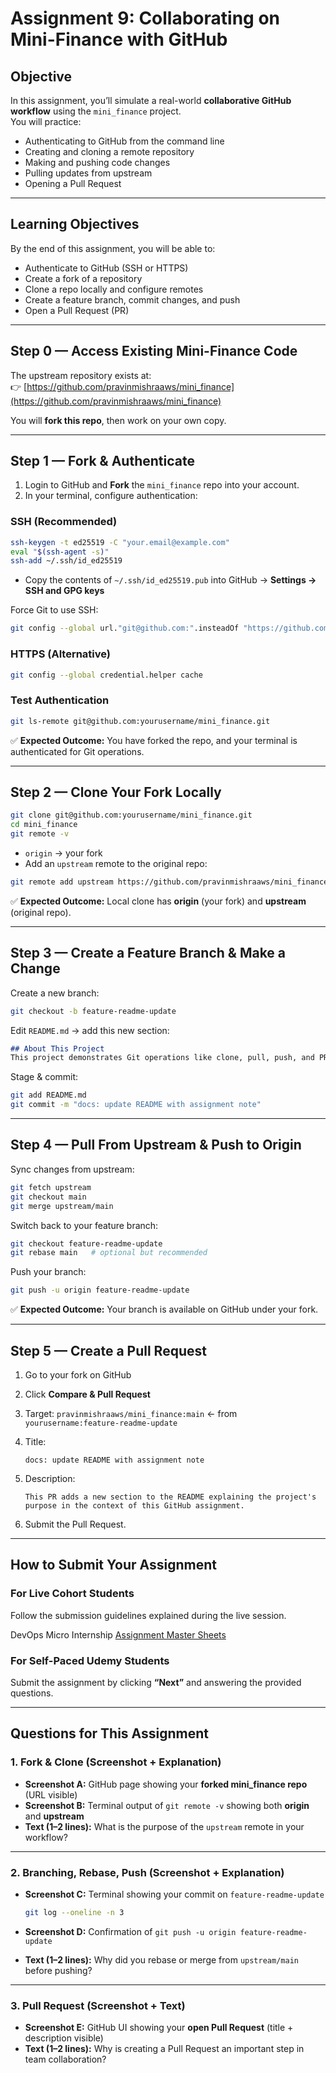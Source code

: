 # Assignment 9: Collaborating on Mini-Finance with GitHub

## Objective
In this assignment, you’ll simulate a real-world **collaborative GitHub workflow** using the `mini_finance` project.  
You will practice:  
- Authenticating to GitHub from the command line  
- Creating and cloning a remote repository  
- Making and pushing code changes  
- Pulling updates from upstream  
- Opening a Pull Request  

---

## Learning Objectives
By the end of this assignment, you will be able to:
- Authenticate to GitHub (SSH or HTTPS)  
- Create a fork of a repository  
- Clone a repo locally and configure remotes  
- Create a feature branch, commit changes, and push  
- Open a Pull Request (PR)  

---

## Step 0 — Access Existing Mini-Finance Code
The upstream repository exists at:  
👉 [https://github.com/pravinmishraaws/mini_finance](https://github.com/pravinmishraaws/mini_finance)  

You will **fork this repo**, then work on your own copy.  

---

## Step 1 — Fork & Authenticate

1. Login to GitHub and **Fork** the `mini_finance` repo into your account.  
2. In your terminal, configure authentication:  

### SSH (Recommended)
```bash
ssh-keygen -t ed25519 -C "your.email@example.com"
eval "$(ssh-agent -s)"
ssh-add ~/.ssh/id_ed25519
````

* Copy the contents of `~/.ssh/id_ed25519.pub` into GitHub → **Settings → SSH and GPG keys**

Force Git to use SSH:

```bash
git config --global url."git@github.com:".insteadOf "https://github.com/"
```

### HTTPS (Alternative)

```bash
git config --global credential.helper cache
```

### Test Authentication

```bash
git ls-remote git@github.com:yourusername/mini_finance.git
```

✅ **Expected Outcome:** You have forked the repo, and your terminal is authenticated for Git operations.

---

## Step 2 — Clone Your Fork Locally

```bash
git clone git@github.com:yourusername/mini_finance.git
cd mini_finance
git remote -v
```

* `origin` → your fork
* Add an `upstream` remote to the original repo:

```bash
git remote add upstream https://github.com/pravinmishraaws/mini_finance.git
```

✅ **Expected Outcome:** Local clone has **origin** (your fork) and **upstream** (original repo).

---

## Step 3 — Create a Feature Branch & Make a Change

Create a new branch:

```bash
git checkout -b feature-readme-update
```

Edit `README.md` → add this new section:

```markdown
## About This Project
This project demonstrates Git operations like clone, pull, push, and PR — a hands-on Mini-Finance tool.
```

Stage & commit:

```bash
git add README.md
git commit -m "docs: update README with assignment note"
```

---

## Step 4 — Pull From Upstream & Push to Origin

Sync changes from upstream:

```bash
git fetch upstream
git checkout main
git merge upstream/main
```

Switch back to your feature branch:

```bash
git checkout feature-readme-update
git rebase main   # optional but recommended
```

Push your branch:

```bash
git push -u origin feature-readme-update
```

✅ **Expected Outcome:** Your branch is available on GitHub under your fork.

---

## Step 5 — Create a Pull Request

1. Go to your fork on GitHub
2. Click **Compare & Pull Request**
3. Target: `pravinmishraaws/mini_finance:main` ← from `yourusername:feature-readme-update`
4. Title:

   ```
   docs: update README with assignment note
   ```
5. Description:

   ```
   This PR adds a new section to the README explaining the project's purpose in the context of this GitHub assignment.
   ```
6. Submit the Pull Request.

---

## How to Submit Your Assignment

### For Live Cohort Students

Follow the submission guidelines explained during the live session.

DevOps Micro Internship [Assignment Master Sheets](https://docs.google.com/spreadsheets/d/1HnlenHEjytvLJMy84bBF-5B1RABaY_BjbfwCj-qnvHM/edit?gid=1951781267#gid=1951781267)


### For Self-Paced Udemy Students

Submit the assignment by clicking **“Next”** and answering the provided questions.

---

## Questions for This Assignment

### 1. Fork & Clone (Screenshot + Explanation)

* **Screenshot A:** GitHub page showing your **forked mini\_finance repo** (URL visible)
* **Screenshot B:** Terminal output of `git remote -v` showing both **origin** and **upstream**
* **Text (1–2 lines):** What is the purpose of the `upstream` remote in your workflow?

---

### 2. Branching, Rebase, Push (Screenshot + Explanation)

* **Screenshot C:** Terminal showing your commit on `feature-readme-update`

  ```bash
  git log --oneline -n 3
  ```
* **Screenshot D:** Confirmation of `git push -u origin feature-readme-update`
* **Text (1–2 lines):** Why did you rebase or merge from `upstream/main` before pushing?

---

### 3. Pull Request (Screenshot + Text)

* **Screenshot E:** GitHub UI showing your **open Pull Request** (title + description visible)
* **Text (1–2 lines):** Why is creating a Pull Request an important step in team collaboration?

